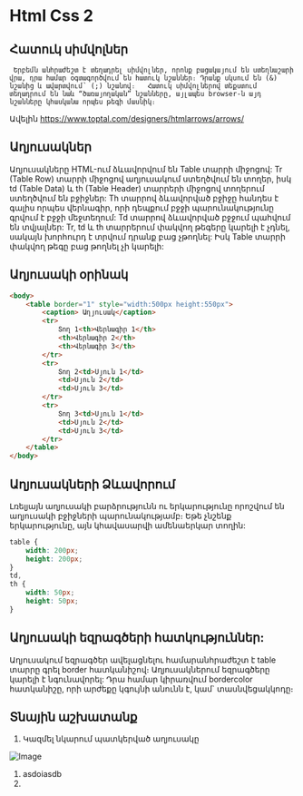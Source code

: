 # Html Css 2

## Հատուկ սիմվոլներ

     Երբեմն անհրաժեշտ է տեղադրել սիմվոլներ, որոնք բացակայում են ստեղնաշարի վրա, դրա համար օգտագործվում են հատուկ նշաններ։ Դրանք սկսում են (&) նշանից և ավարտվում՝ (;) նշանով։   Հատուկ սիմվոլներով տեքստում տեղադրում են նաև “ծառայողական” նշանները, այլապես browser-ն այդ նշանները կհասկանա որպես թեգի մասնիկ։

Ավելին
https://www.toptal.com/designers/htmlarrows/arrows/
<br>

## Աղյուսակներ

Աղյուսակները HTML-ում ձևավորվում են Table տարրի միջոցով: Tr (Table Row) տարրի միջոցով աղյուսակում ստեղծվում են տողեր, իսկ td (Table Data) և th (Table Header) տարրերի միջոցով տողերում ստեղծվում են բջիջներ: Th տարրով ձևավորված բջիջը հանդես է գալիս որպես վերնագիր, որի դեպքում բջջի պարունակությունը գրվում է բջջի մեջտեղում: Td տարրով ձևավորված բջջում պահվում են տվյալներ: Tr, td և th տարրերում փակվող թեգերը կարելի է չդնել, սակայն խորհուրդ է տրվում դրանք բաց չթողնել: Իսկ Table տարրի փակվող թեգը բաց թողնել չի կարելի:

## Աղյուսակի օրինակ

```html
<body>
    <table border="1" style="width:500px height:550px">
        <caption> Աղյուսակ</caption>
        <tr>
            Տող 1<th>Վերնագիր 1</th>
            <th>Վերնագիր 2</th>
            <th>Վերնագիր 3</th>
        </tr>
        <tr>
            Տող 2<td>Սյուն 1</td>
            <td>Սյուն 2</td>
            <td>Սյուն 3</td>
        </tr>
        <tr>
            Տող 3<td>Սյուն 1</td>
            <td>Սյուն 2</td>
            <td>Սյուն 3</td>
        </tr>
    </table>
</body>
```

## Աղյուսակների Ձևավորում

Լռելյայն աղյուսակի բարձրությունն ու երկարությունը որոշվում են աղյուսակի բջիջների պարունակությամբ։ Եթե չնշենք երկարությունը, այն կհավասարվի ամենաերկար տողին: <br>

```css
table {
    width: 200px;
    height: 200px;
}
td,
th {
    width: 50px;
    height: 50px;
}
```

## Աղյուսակի եզրագծերի հատկություններ:

Աղյուսակում եզրագծեր ավելացնելու համարանհրաժեշտ է table տարրը գրել border հատկանիշով։
Աղյուսակներում եզրագծերը կարելի է նգունավորել: Դրա համար կիրառվում bordercolor հատկանիշը, որի արժեքը կգույնի անունն է, կամ` տասնվեցակկոդը։


## Տնային աշխատանք 
1. Կազմել նկարում պատկերված աղյուսակը

![Image](./image/homework2.png "Homework2")

1. asdoiasdb
2.
